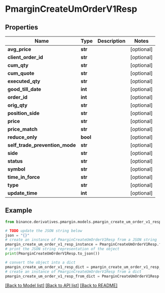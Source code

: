 # PmarginCreateUmOrderV1Resp


## Properties

Name | Type | Description | Notes
------------ | ------------- | ------------- | -------------
**avg_price** | **str** |  | [optional] 
**client_order_id** | **str** |  | [optional] 
**cum_qty** | **str** |  | [optional] 
**cum_quote** | **str** |  | [optional] 
**executed_qty** | **str** |  | [optional] 
**good_till_date** | **int** |  | [optional] 
**order_id** | **int** |  | [optional] 
**orig_qty** | **str** |  | [optional] 
**position_side** | **str** |  | [optional] 
**price** | **str** |  | [optional] 
**price_match** | **str** |  | [optional] 
**reduce_only** | **bool** |  | [optional] 
**self_trade_prevention_mode** | **str** |  | [optional] 
**side** | **str** |  | [optional] 
**status** | **str** |  | [optional] 
**symbol** | **str** |  | [optional] 
**time_in_force** | **str** |  | [optional] 
**type** | **str** |  | [optional] 
**update_time** | **int** |  | [optional] 

## Example

```python
from binance.derivatives.pmargin.models.pmargin_create_um_order_v1_resp import PmarginCreateUmOrderV1Resp

# TODO update the JSON string below
json = "{}"
# create an instance of PmarginCreateUmOrderV1Resp from a JSON string
pmargin_create_um_order_v1_resp_instance = PmarginCreateUmOrderV1Resp.from_json(json)
# print the JSON string representation of the object
print(PmarginCreateUmOrderV1Resp.to_json())

# convert the object into a dict
pmargin_create_um_order_v1_resp_dict = pmargin_create_um_order_v1_resp_instance.to_dict()
# create an instance of PmarginCreateUmOrderV1Resp from a dict
pmargin_create_um_order_v1_resp_from_dict = PmarginCreateUmOrderV1Resp.from_dict(pmargin_create_um_order_v1_resp_dict)
```
[[Back to Model list]](../README.md#documentation-for-models) [[Back to API list]](../README.md#documentation-for-api-endpoints) [[Back to README]](../README.md)



